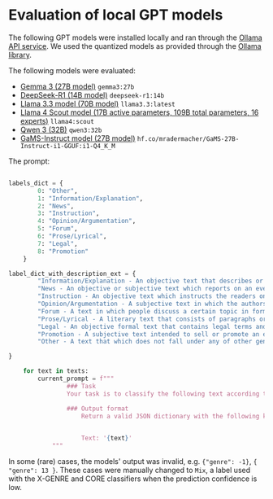 # Evaluation of local GPT models

The following GPT models were installed locally and ran through the [Ollama API service](https://ollama.com/). We used the quantized models as provided through the [Ollama library](https://ollama.com/library/).

The following models were evaluated:
- [Gemma 3 (27B model)](https://ollama.com/library/gemma3) `gemma3:27b`
- [DeepSeek-R1 (14B model)](https://ollama.com/library/deepseek-r1) `deepseek-r1:14b`
- [Llama 3.3 model (70B model)](https://ollama.com/library/llama3.3) `llama3.3:latest`
- [Llama 4 Scout model (17B active parameters, 109B total parameters, 16 experts)](https://ollama.com/library/llama4) `llama4:scout`
- [Qwen 3 (32B)](https://ollama.com/library/qwen3) `qwen3:32b`
- [GaMS-Instruct model (27B model)](https://huggingface.co/mradermacher/GaMS-27B-Instruct-i1-GGUF) `hf.co/mradermacher/GaMS-27B-Instruct-i1-GGUF:i1-Q4_K_M`

The prompt:
```python

labels_dict = {
		0: "Other",
		1: "Information/Explanation",
		2: "News",
		3: "Instruction",
		4: "Opinion/Argumentation",
		5: "Forum",
		6: "Prose/Lyrical",
		7: "Legal",
		8: "Promotion"
	}

label_dict_with_description_ext = {
		"Information/Explanation - An objective text that describes or presents an event, a person, a thing, a concept etc. Its main purpose is to inform the reader about something. Common features: objective/factual, explanation/definition of a concept (x is …), enumeration. E.g., research article, encyclopedia article, informational blog, product specification, course materials, general information, job description, manual, horoscope, travel guide, glossaries, historical article, biographical story/history.": 1,
		"News - An objective or subjective text which reports on an event recent at the time of writing or coming in the near future. Common features: adverbs/adverbial clauses of time and/or place (dates, places), many proper nouns, direct or reported speech, past tense. E.g., news report, sports report, travel blog, reportage, police report, announcement.": 2,
		"Instruction - An objective text which instructs the readers on how to do something. Common features: multiple steps/actions, chronological order, 1st person plural or 2nd person, modality (must, have to, need to, can, etc.), adverbial clauses of manner (in a way that), of condition (if), of time (after …). E.g., how-to texts, recipes, technical support.": 3,
		"Opinion/Argumentation - A subjective text in which the authors convey their opinion or narrate their experience. It includes promotion of an ideology and other non-commercial causes. This genre includes a subjective narration of a personal experience as well. Common features: adjectives/adverbs that convey opinion, words that convey (un)certainty (certainly, surely), 1st person, exclamation marks. E.g., review, blog (personal blog, travel blog), editorial, advice, letter to editor, persuasive article or essay, formal speech, pamphlet, political propaganda, columns, political manifesto.": 4,
		"Forum - A text in which people discuss a certain topic in form of comments. Common features: multiple authors, informal language, subjective (the writers express their opinions), written in 1st person. E.g., discussion forum, reader/viewer responses, QA forum.": 5,
		"Prose/Lyrical - A literary text that consists of paragraphs or verses. A literary text is deemed to have no other practical purpose than to give pleasure to the reader. Often the author pays attention to the aesthetic appearance of the text. It can be considered as art. E.g., lyrics, poem, prayer, joke, novel, short story. ": 6,
		"Legal - An objective formal text that contains legal terms and is clearly structured. The name of the text type is often included in the headline (contract, rules, amendment, general terms and conditions, etc.). Common features: objective/factual, legal terms, 3rd person. E.g., small print, software license, proclamation, terms and conditions, contracts, law, copyright notices, university regulation.": 7,
		"Promotion - A subjective text intended to sell or promote an event, product, or service. It addresses the readers, often trying to convince them to participate in something or buy something. Common features: contains adjectives/adverbs that promote something (high-quality, perfect, amazing), comparative and superlative forms of adjectives and adverbs (the best, the greatest, the cheapest), addressing the reader (usage of 2nd person), exclamation marks. E.g., advertisement, promotion of a product (e-shops), promotion of an accommodation, promotion of company's services, invitation to an event.": 8,
		"Other - A text that which does not fall under any of other genre categories.": 0,

}

	for text in texts:
		current_prompt = f"""
				### Task
				Your task is to classify the following text according to genre. Genres are text types, defined by the function of the text, author’s purpose and form of the text. Always provide a label, even if you are not sure.

				### Output format
					Return a valid JSON dictionary with the following key: 'genre' and a value should be an integer which represents one of the labels according to the following dictionary: {label_dict_with_description_ext}.

					
					Text: '{text}'
			"""

```

In some (rare) cases, the models' output was invalid, e.g. `{"genre": -1}`, `{ "genre": 13 }`. These cases were manually changed to `Mix`, a label used with the X-GENRE and CORE classifiers when the prediction confidence is low.